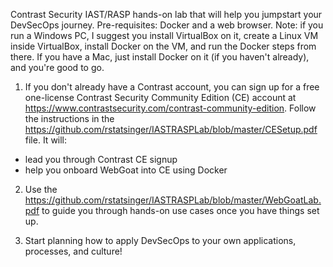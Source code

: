 
Contrast Security IAST/RASP hands-on lab that will help you jumpstart your DevSecOps journey. 
Pre-requisites: Docker and a web browser. Note: if you run a Windows PC, I suggest you install VirtualBox on it, create a Linux VM inside VirtualBox, install Docker on the VM, and run the Docker steps from there. If you have a Mac, just install Docker on it (if you haven't already), and you're good to go.

1. If you don't already have a Contrast account, you can sign up for a free one-license Contrast Security Community Edition (CE) account at https://www.contrastsecurity.com/contrast-community-edition. Follow the instructions in the https://github.com/rstatsinger/IASTRASPLab/blob/master/CESetup.pdf file. It will:

- lead you through Contrast CE signup
- help you onboard WebGoat into CE using Docker

2. Use the https://github.com/rstatsinger/IASTRASPLab/blob/master/WebGoatLab.pdf to guide you through hands-on use cases once you have things set up.

3. Start planning how to apply DevSecOps to your own applications, processes, and culture!

